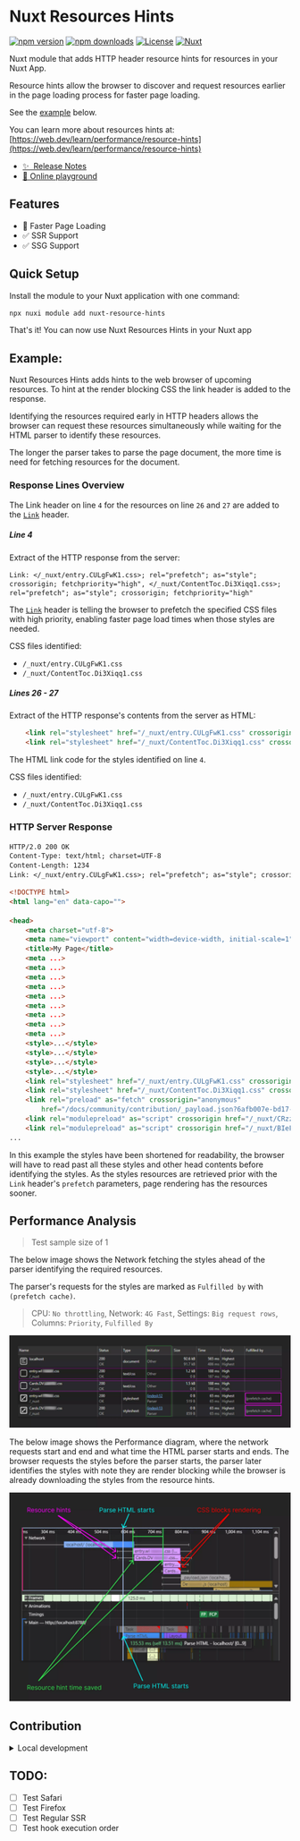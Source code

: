 <!--
Get your module up and running quickly.

Find and replace all on all files (CMD+SHIFT+F):
- Name: Nuxt Resources Hints
- Package name: nuxt-resource-hints
- Description: Adds HTTP header resource hints for resources in your Nuxt App.
-->

# Nuxt Resources Hints

[![npm version][npm-version-src]][npm-version-href]
[![npm downloads][npm-downloads-src]][npm-downloads-href]
[![License][license-src]][license-href]
[![Nuxt][nuxt-src]][nuxt-href]

Nuxt module that adds HTTP header resource hints for resources in your Nuxt App. 

Resource hints allow the browser to discover and request resources earlier in the page loading process for faster page loading.

See the [example](#example) below.

You can learn more about resources hints at:
[https://web.dev/learn/performance/resource-hints](https://web.dev/learn/performance/resource-hints)

- [✨ &nbsp;Release Notes](/CHANGELOG.md)
- [🏀 Online playground](https://stackblitz.com/github/IO-Fire/nuxt-resource-hints?file=playground%2Fapp.vue)
<!-- - [📖 &nbsp;Documentation](https://example.com) -->

## Features

<!-- Highlight some of the features your module provide here -->
- 🚀&nbsp;Faster Page Loading
- ✅&nbsp;SSR Support
- ✅&nbsp;SSG Support

## Quick Setup

Install the module to your Nuxt application with one command:

```bash
npx nuxi module add nuxt-resource-hints
```

That's it! You can now use Nuxt Resources Hints in your Nuxt app

## Example:

Nuxt Resources Hints adds hints to the web browser of upcoming resources.
To hint at the render blocking CSS the link header is added to the response.

Identifying the resources required early in HTTP headers allows the browser can request these resources simultaneously while waiting for the HTML parser to identify these resources. 

The longer the parser takes to parse the page document, the more time is need for fetching resources for the document. 

### Response Lines Overview

The Link header on line `4` for the resources on line `26` and `27` are added to the [`Link`](https://developer.mozilla.org/en-US/docs/Web/HTTP/Headers/Link) header.

##### Line 4

Extract of the HTTP response from the server:

```http
Link: </_nuxt/entry.CULgFwK1.css>; rel="prefetch"; as="style"; crossorigin; fetchpriority="high", </_nuxt/ContentToc.Di3Xiqq1.css>; rel="prefetch"; as="style"; crossorigin; fetchpriority="high"
```

The [`Link`](https://developer.mozilla.org/en-US/docs/Web/HTTP/Headers/Link) header is telling the browser to prefetch the specified CSS files with high priority, enabling faster page load times when those styles are needed.

CSS files identified:
- `/_nuxt/entry.CULgFwK1.css`
- `/_nuxt/ContentToc.Di3Xiqq1.css`

##### Lines 26 - 27

Extract of the HTTP response's contents from the server as HTML:

```html
    <link rel="stylesheet" href="/_nuxt/entry.CULgFwK1.css" crossorigin>
    <link rel="stylesheet" href="/_nuxt/ContentToc.Di3Xiqq1.css" crossorigin>
```

The HTML link code for the styles identified on line `4`.

CSS files identified:
- `/_nuxt/entry.CULgFwK1.css`
- `/_nuxt/ContentToc.Di3Xiqq1.css`

### HTTP Server Response
```diff
HTTP/2.0 200 OK
Content-Type: text/html; charset=UTF-8
Content-Length: 1234
Link: </_nuxt/entry.CULgFwK1.css>; rel="prefetch"; as="style"; crossorigin; fetchpriority="high", </_nuxt/ContentToc.Di3Xiqq1.css>; rel="prefetch"; as="style"; crossorigin; fetchpriority="high"

```
```html
<!DOCTYPE html>
<html lang="en" data-capo="">

<head>
    <meta charset="utf-8">
    <meta name="viewport" content="width=device-width, initial-scale=1">
    <title>My Page</title>
    <meta ...>
    <meta ...>
    <meta ...>
    <meta ...>
    <meta ...>
    <meta ...>
    <meta ...>
    <meta ...>
    <meta ...>
    <style>...</style>
    <style>...</style>
    <style>...</style>
    <style>...</style>
    <link rel="stylesheet" href="/_nuxt/entry.CULgFwK1.css" crossorigin>
    <link rel="stylesheet" href="/_nuxt/ContentToc.Di3Xiqq1.css" crossorigin>
    <link rel="preload" as="fetch" crossorigin="anonymous"
        href="/docs/community/contribution/_payload.json?6afb007e-bd17-4be8-9ad0-cf237cb47582">
    <link rel="modulepreload" as="script" crossorigin href="/_nuxt/CRzzB7A9.js">
    <link rel="modulepreload" as="script" crossorigin href="/_nuxt/BIeF1yTG.js">
...
```

In this example the styles have been shortened for readability, the browser will have to read past all these styles and other head contents before identifying the styles. As the styles resources are retrieved prior with the `Link` header's `prefetch` parameters, page rendering has the resources sooner. 

## Performance Analysis

> Test sample size of 1

The below image shows the Network fetching the styles ahead of the parser identifying the required resources. 

The parser's requests for the styles are marked as `Fulfilled by` with `(prefetch cache)`.

> CPU: `No throttling`,  Network: `4G Fast`, Settings: `Big request rows`, Columns: `Priority`, `Fulfilled By`

![Web browser network diagram with Resource Hints](docs/web-browser-network.webp)

The below image shows the Performance diagram, where the network requests start and end and what time the HTML parser starts and ends. The browser requests the styles before the parser starts, the parser later identifies the styles with note they are render blocking while the browser is already downloading the styles from the resource hints.

![Web browser performance diagram with Resource Hints](docs/web-browser-performance.webp)

## Contribution

<details>
  <summary>Local development</summary>
  
  ```bash
  # Install dependencies
  npm install
  
  # Generate type stubs
  npm run dev:prepare
  
  # Develop with the playground
  npm run dev
  
  # Build the playground
  npm run dev:build
  
  # Run ESLint
  npm run lint
  
  # Run Vitest
  npm run test
  npm run test:watch
  
  # Release new version
  npm run release
  ```

</details>


## TODO:
- [ ] Test Safari
- [ ] Test Firefox
- [ ] Test Regular SSR
- [ ] Test hook execution order

<!-- Badges -->
[npm-version-src]: https://img.shields.io/npm/v/nuxt-resource-hints/latest.svg?style=flat&colorA=020420&colorB=00DC82
[npm-version-href]: https://npmjs.com/package/nuxt-resource-hints

[npm-downloads-src]: https://img.shields.io/npm/dm/nuxt-resource-hints.svg?style=flat&colorA=020420&colorB=00DC82
[npm-downloads-href]: https://npm.chart.dev/nuxt-resource-hints

[license-src]: https://img.shields.io/npm/l/nuxt-resource-hints.svg?style=flat&colorA=020420&colorB=00DC82
[license-href]: https://npmjs.com/package/nuxt-resource-hints

[nuxt-src]: https://img.shields.io/badge/Nuxt-020420?logo=nuxt.js
[nuxt-href]: https://nuxt.com
